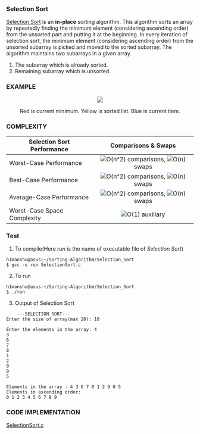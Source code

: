 ### Selection Sort

[Selection Sort](https://en.wikipedia.org/wiki/Selection_sort) is an **in-place** sorting algorithm. This algorithm sorts an array by repeatedly finding the minimum element (considering ascending order) from the unsorted part and putting it at the beginning. In every iteration of selection sort, the minimum element (considering ascending order) from the unsorted subarray is picked and moved to the sorted subarray. The algorithm maintains two subarrays in a given array.

1. The subarray which is already sorted.
2. Remaining subarray which is unsorted.

### EXAMPLE

<p align="center">
    <img src="https://upload.wikimedia.org/wikipedia/commons/9/94/Selection-Sort-Animation.gif">
</p>

<p align="center">
Red is current minimum. Yellow is sorted list. Blue is current item.
</p>

### COMPLEXITY

| **Selection Sort Performance** | **Comparisons & Swaps**            |
| ------------------------------ | :--------------------------------: |
| Worst-Case Performance         | ![O(n^2)](https://render.githubusercontent.com/render/math?math=O(n%5E2)) comparisons, ![O(n)](https://render.githubusercontent.com/render/math?math=O(n)) swaps |
| Best-Case Performance          | ![O(n^2)](https://render.githubusercontent.com/render/math?math=O(n%5E2)) comparisons, ![O(n)](https://render.githubusercontent.com/render/math?math=O(n)) swaps |
| Average-Case Performance       | ![O(n^2)](https://render.githubusercontent.com/render/math?math=O(n%5E2)) comparisons, ![O(n)](https://render.githubusercontent.com/render/math?math=O(n)) swaps |
| Worst-Case Space Complexity    | ![O(1)](https://render.githubusercontent.com/render/math?math=O(1)) auxiliary |

### Test

1. To compile(Here *run* is the name of executable file of *Selection Sort*)

```
h1manshu@asus:~/Sorting-Algorithm/Selection_Sort
$ gcc -o run SelectionSort.c 
```

2. To run

```
h1manshu@asus:~/Sorting-Algorithm/Selection_Sort
$ ./run 
```

3. Output of Selection Sort

```
	---SELECTION SORT---
Enter the size of array(max 20): 10

Enter the elements in the array: 4
3
6
7
8
1
2
9
0
5

Elements in the array : 4 3 6 7 8 1 2 9 0 5 
Elements in ascending order:
0 1 2 3 4 5 6 7 8 9 
```

### CODE IMPLEMENTATION

[SelectionSort.c](https://github.com/Himanshu40/Sorting-Algorithm/blob/master/Selection_Sort/SelectionSort.c)